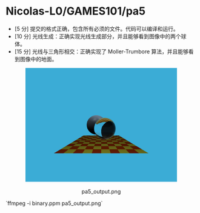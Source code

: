# Nicolas-L0/GAMES101/pa5
- [5 分] 提交的格式正确，包含所有必须的文件。代码可以编译和运行。
- [10 分] 光线生成：正确实现光线生成部分，并且能够看到图像中的两个球体。
- [15 分] 光线与三角形相交：正确实现了 Moller-Trumbore 算法，并且能够看到图像中的地面。
<p align="center">
    <img src="images/pa5_output.png" width="400" alt="bezier_curve_4point.png">
</p>
<p align="center">
    pa5_output.png
</p>
`ffmpeg -i binary.ppm pa5_output.png`